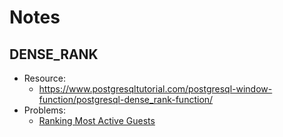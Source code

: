 # Notes

## DENSE_RANK
- Resource: 
    - https://www.postgresqltutorial.com/postgresql-window-function/postgresql-dense_rank-function/
- Problems: 
    - [Ranking Most Active Guests](../problems/README.md#id-10159-ranking-most-active-guests)